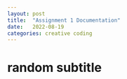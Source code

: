 ```yaml
---
layout: post
title:  "Assignment 1 Documentation"
date:   2022-08-19
categories: creative coding
---
```


#   random subtitle